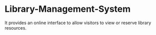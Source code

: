 # Library-Management-System
It provides an online interface to allow visitors to view or reserve library resources.
